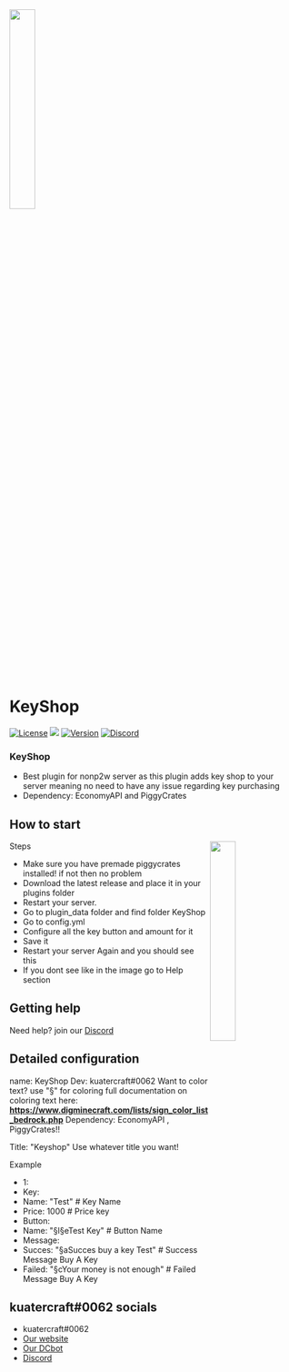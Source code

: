 <img src="https://i.imgur.com/MxTeS95h.jpg" width="30%">

# KeyShop
[![License](https://img.shields.io/github/license/KuaterCraft/KeyShop?color=green&label=License)](https://github.com/KuaterCraft/KeyShop/blob/main/LICENSE)
[![](https://poggit.pmmp.io/shield.state/KeyShop)](https://poggit.pmmp.io/p/KeyShop)
[![Version](https://img.shields.io/github/v/release/KuaterCraft/KeyShop)](https://github.com/KuaterCraft/KeyShop/releases/latest)
[![Discord](https://img.shields.io/discord/923478312830001162?label=Discord)](https://discord.gg/zQ3SQ4zzN5)

### KeyShop

* Best plugin for nonp2w server as this plugin adds key shop to your server meaning no need to have any issue regarding key purchasing 
* Dependency: EconomyAPI and PiggyCrates

## How to start
<img src="https://cdn.discordapp.com/attachments/859344665521684480/1022396048452362251/unknown.png" width="30%" align="right">

Steps
* Make sure you have premade piggycrates installed! if not then no problem
* Download the latest release and place it in your plugins folder
* Restart your server.
* Go to plugin_data folder and find folder KeyShop
* Go to config.yml
* Configure all the key button and amount for it
*  Save it
* Restart your server Again and you should see this
* If you dont see like in the image go to Help section

## Getting help

Need help? join our [Discord](https://discord.gg/zQ3SQ4zzN5)

## Detailed configuration
name: KeyShop
Dev: kuatercraft#0062
Want to color text? use "§" for coloring full documentation on coloring text here: **https://www.digminecraft.com/lists/sign_color_list_bedrock.php**
Dependency: EconomyAPI , PiggyCrates!!

Title: "Keyshop"
Use whatever title you want!

Example
* 1:
*  Key:
*   Name: "Test" # Key Name
*   Price: 1000 # Price key
*  Button:
*    Name: "§l§eTest Key" # Button Name
*  Message:
*   Succes: "§aSucces buy a key Test" # Success Message Buy A Key
*   Failed: "§cYour money is not enough" # Failed Message Buy A Key

## kuatercraft#0062 socials

* kuatercraft#0062
* [Our website](https://kuatercraft.ga/)
* [Our DCbot](https://kuatercraftbot.tk/)
* [Discord](https://discord.gg/zQ3SQ4zzN5/)
